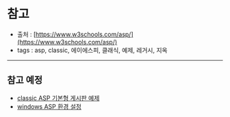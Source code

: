 # 참고

- 출처 : [https://www.w3schools.com/asp/](https://www.w3schools.com/asp/)  
- tags : asp, classic, 에이에스피, 클래식, 예제, 레거시, 지옥  

---

## 참고 예정

- [classic ASP 기본형 게시판 예제](https://ravissement.tistory.com/110?category=927925)
- [windows ASP 환경 설정](https://program-day.tistory.com/27?category=909144)